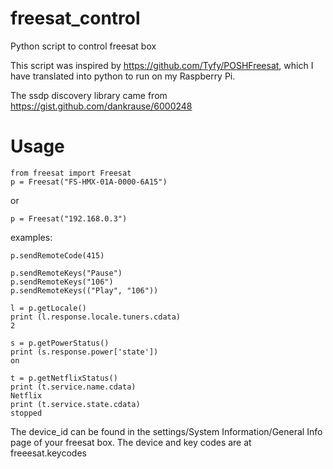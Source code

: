 # freesat_control
Python script to control freesat box

This script was inspired by https://github.com/Tyfy/POSHFreesat, which I have translated into python to run on my Raspberry Pi.

The ssdp discovery library came from https://gist.github.com/dankrause/6000248

# Usage

    from freesat import Freesat
    p = Freesat("FS-HMX-01A-0000-6A15")

or 

    p = Freesat("192.168.0.3")

examples:
    
    p.sendRemoteCode(415)
    
    p.sendRemoteKeys("Pause")
    p.sendRemoteKeys("106")
    p.sendRemoteKeys(("Play", "106"))
    
    l = p.getLocale()
    print (l.response.locale.tuners.cdata)
    2

    s = p.getPowerStatus()
    print (s.response.power['state'])
    on

    t = p.getNetflixStatus()
    print (t.service.name.cdata)
    Netflix
    print (t.service.state.cdata)
    stopped


The device_id can be found in the settings/System Information/General Info page of your freesat box.  The device and key codes are at freeesat.keycodes
